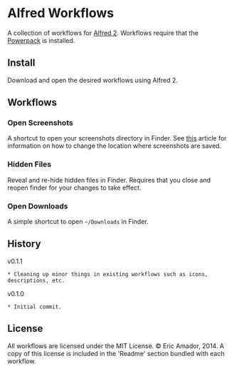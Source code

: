 # Alfred Workflows

A collection of workflows for [Alfred 2](http://www.alfredapp.com/).
Workflows require that the [Powerpack](http://www.alfredapp.com/powerpack/) is installed.

## Install

Download and open the desired workflows using Alfred 2.

## Workflows

### Open Screenshots

A shortcut to open your screenshots directory in Finder.
See [this](http://lifehacker.com/quickly-change-os-xs-default-screenshot-format-and-loc-1489014578) article for information on how to change the location where screenshots are saved.

### Hidden Files

Reveal and re-hide hidden files in Finder. Requires that you close and reopen finder for your changes to take effect.

### Open Downloads

A simple shortcut to open `~/Downloads` in Finder.

## History

v0.1.1

    * Cleaning up minor things in existing workflows such as icons, descriptions, etc.

v0.1.0

    * Initial commit.

## License

All workflows are licensed under the MIT License. © Eric Amador, 2014. A copy of this license is included in the 'Readme' section bundled with each workflow.